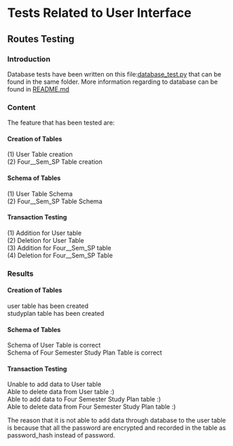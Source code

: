 # Tests Related to User Interface

## Routes Testing

### Introduction 
Database tests have been written on this file:[database_test.py](https://github.com/QianrXU/Study-Planner/blob/main/tests/database_test.py) that can be found in the same folder.
More information regarding to database can be found in [README.md](https://github.com/QianrXU/Study-Planner/blob/main/README.md)

### Content
The feature that has been tested are:

#### Creation of Tables
(1) User Table creation   
(2) Four__Sem_SP Table creation

#### Schema of Tables
(1) User Table Schema   
(2) Four__Sem_SP Table Schema

#### Transaction Testing
(1) Addition for User table   
(2) Deletion for User Table   
(3) Addition for Four__Sem_SP table   
(4) Deletion for Four__Sem_SP Table   


### Results

#### Creation of Tables
user table has been created   
studyplan table has been created

#### Schema of Tables
Schema of User Table is correct   
Schema of Four Semester Study Plan Table is correct

#### Transaction Testing
Unable to add data to User table   
Able to delete data from User table :)   
Able to add data to Four Semester Study Plan table :)   
Able to delete data from Four Semester Study Plan table :)

The reason that it is not able to add data through database to the user table is because that all the password are encrypted and recorded in the table as password_hash instead of password.